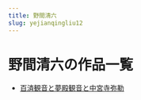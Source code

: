 ```yaml
---
title: 野間清六
slug: yejianqingliu12
---
```


# 野間清六の作品一覧

- [百済観音と夢殿観音と中宮寺弥勒](baijiguanyintomengdianguanyintozhonggongsimile1a)
